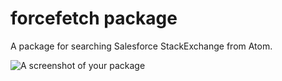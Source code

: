# forcefetch package

A package for searching Salesforce StackExchange from Atom.

![A screenshot of your package](https://cloud.githubusercontent.com/assets/6053208/20248016/3f62f3c0-a990-11e6-9766-eb5163ebb86d.gif)
